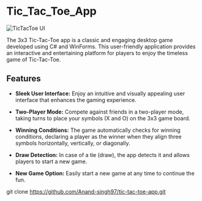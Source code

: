 # Tic_Tac_Toe_App
![TicTacToe UI](https://github.com/Anand-singh97/Tic_Tac_Toe_App/assets/132922327/78f3774e-5f5d-4bc1-8639-78036b718d44)

The 3x3 Tic-Tac-Toe app is a classic and engaging desktop game developed using C# and WinForms. This user-friendly application provides an 
interactive and entertaining platform for players to enjoy the timeless game of Tic-Tac-Toe.
## Features

- **Sleek User Interface:** Enjoy an intuitive and visually appealing user interface that enhances the gaming experience.

- **Two-Player Mode:** Compete against friends in a two-player mode, taking turns to place your symbols (X and O) on the 3x3 game board.

- **Winning Conditions:** The game automatically checks for winning conditions, declaring a player as the winner when they align three symbols horizontally, vertically, or diagonally.

- **Draw Detection:** In case of a tie (draw), the app detects it and allows players to start a new game.

- **New Game Option:** Easily start a new game at any time to continue the fun.

git clone https://github.com/Anand-singh97/tic-tac-toe-app.git
